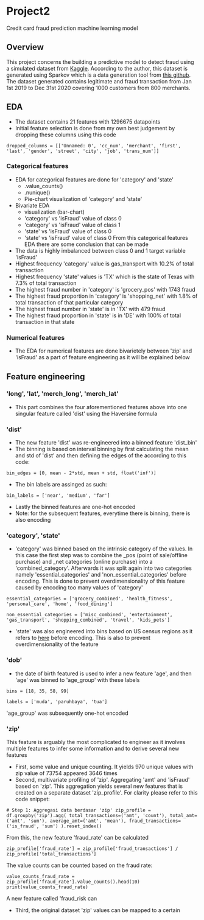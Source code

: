 # Project2
Credit card fraud prediction machine learning model

## Overview
This project concerns the building a predictive model to detect fraud using a simulated dataset from [Kaggle](https://www.kaggle.com/datasets/kartik2112/fraud-detection). According to the author, this dataset is generated using Sparkov which is a data generation tool from [this github](https://github.com/namebrandon/Sparkov_Data_Generation). The dataset generated contains legitimate and fraud transaction from Jan 1st 2019 to Dec 31st 2020 covering 1000 customers from 800 merchants.

## EDA
- The dataset contains 21 features with 1296675 datapoints
- Initial feature selection is done from my own best judgement by dropping these columns using this code

```dropped_columns = [['Unnamed: 0', 'cc_num', 'merchant', 'first', 'last', 'gender', 'street', 'city', 'job', 'trans_num']]```

### Categorical features
* EDA for categorical features are done for 'category' and 'state'
  * .value_counts()
  * .nunique()
  * Pie-chart visualization of 'category' and 'state'
* Bivariate EDA
  * visualization (bar-chart)
  * 'category' vs 'isFraud' value of class 0
  * 'category' vs 'isFraud' value of class 1
  * 'state' vs 'isFraud' value of class 0
  * 'state' vs 'isFraud' value of class 0
From this categorical features EDA there are some conclusion that can be made
* The data is highly imbalanced between class 0 and 1 target variable 'isFraud'
* Highest frequency 'category' value is gas_transport with 10.2% of total transaction
* Highest frequency 'state' values is 'TX' which is the state of Texas with 7.3% of total transaction
* The highest fraud number in 'category' is 'grocery_pos' with 1743 fraud
* The highest fraud proportion in 'category' is 'shopping_net' with 1.8% of total transaction of that particular category
* The highest fraud number in 'state' is in 'TX' with 479 fraud
* The highest fraud proportion in 'state' is in 'DE' with 100% of total transaction in that state

### Numerical features
* The EDA for numerical features are done bivarietely between 'zip' and 'isFraud' as a part of feature engineering as it will be explained below

## Feature engineering

### 'long', 'lat', 'merch_long', 'merch_lat'
* This part combines the four aforementioned features above into one singular feature called 'dist' using the Haversine formula

### 'dist'
* The new feature 'dist' was re-engineered into a binned feature 'dist_bin'
 * The binning is based on interval binning by first calculating the mean and std of 'dist' and then defining the edges of the according to this code:

```bin_edges = [0, mean - 2*std, mean + std, float('inf')]```
 * The bin labels are assinged as such:

```bin_labels = ['near', 'medium', 'far']```
 * Lastly the binned features are one-hot encoded
  * Note: for the subsequent features, everytime there is binning, there is also encoding

### 'category', 'state'
* 'category' was binned based on the intrinsic category of the values. In this case the first step was to combine the _pos (point of sale/offline purchase) and _net categories (online purchase) into a 'combined_category'. Afterwards it was split again into two categories namely 'essential_categories' and 'non_essential_categories' before encoding. This is done to prevent overdimensionality of this feature caused by encoding too many values of 'category'

```essential_categories = ['grocery_combined', 'health_fitness', 'personal_care', 'home', 'food_dining']```

```non_essential_categories = ['misc_combined', 'entertainment', 'gas_transport', 'shopping_combined', 'travel', 'kids_pets']```

*  'state' was also engineered into bins based on US census regions as it refers to [here](https://www2.census.gov/geo/pdfs/maps-data/maps/reference/us_regdiv.pdf) before encoding. This is also to prevent overdimensionality of the feature

### 'dob'
* the date of birth featured is used to infer a new feature 'age', and then 'age' was binned to 'age_group' with these labels

```bins = [18, 35, 58, 99]```

```labels = ['muda', 'paruhbaya', 'tua']```

'age_group' was subsequently one-hot encoded

### 'zip'
This feature is arguably the most complicated to engineer as it involves multiple features to infer some information and to derive several new features

* First, some value and unique counting. It yields 970 unique values with zip value of 73754 appeared 3646 times
* Second, multivariate profiling of 'zip'. Aggregating 'amt' and 'isFraud' based on 'zip'. This aggregation yields several new features that is created on a separate dataset 'zip_profile'. For clarity please refer to this code snippet:

`# Step 1: Aggregasi data berdasar 'zip'
zip_profile = df.groupby('zip').agg(
    total_transactions=('amt', 'count'),
    total_amt=('amt', 'sum'),
    average_amt=('amt', 'mean'),
    fraud_transactions=('is_fraud', 'sum')
).reset_index()`

From this, the new feature 'fraud_rate' can be calculated

`zip_profile['fraud_rate'] = zip_profile['fraud_transactions'] / zip_profile['total_transactions']`

The value counts can be counted based on the fraud rate:

`value_counts_fraud_rate = zip_profile['fraud_rate'].value_counts().head(10)
print(value_counts_fraud_rate)`

A new feature called 'fraud_risk can 
* Third, the original dataset 'zip' values can be mapped to a certain 
